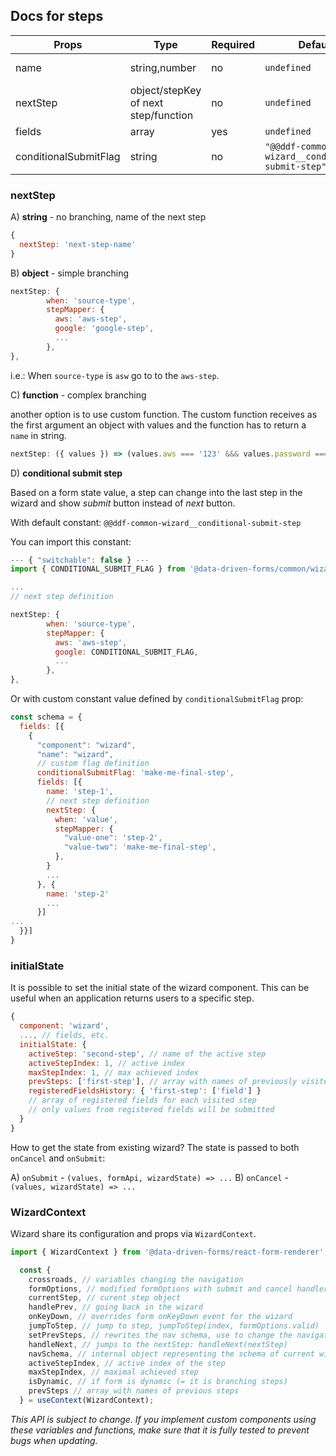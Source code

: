 ## Docs for steps

|Props|Type|Required|Default|Description|
|-----|----|--------|-------|-----------|
|name|string,number|no|`undefined`|Name of the step|
|nextStep|object/stepKey of next step/function|no|`undefined`|See below|
|fields|array|yes|`undefined`|As usual|
|conditionalSubmitFlag|string|no|`"@@ddf-common-wizard__conditional-submit-step"`|See below|

### nextStep

A) **string** - no branching, name of the next step

```jsx
{
  nextStep: 'next-step-name'
}
```

B) **object** - simple branching

```jsx
nextStep: {
        when: 'source-type',
        stepMapper: {
          aws: 'aws-step',
          google: 'google-step',
          ...
        },
},
```

i.e.: When `source-type` is `asw` go to to the `aws-step`.

C) **function** - complex branching

another option is to use custom function. The custom function receives as the first argument an object with values and the function has to return a `name` in string.

```jsx
nextStep: ({ values }) => (values.aws === '123' &&& values.password === 'secret') ? 'secretStep' : 'genericStep'
```

D) **conditional submit step**

Based on a form state value, a step can change into the last step in the wizard and show *submit* button instead of *next* button.

With default constant: `@@ddf-common-wizard__conditional-submit-step`

You can import this constant:

```jsx
--- { "switchable": false } ---
import { CONDITIONAL_SUBMIT_FLAG } from '@data-driven-forms/common/wizard';

...
// next step definition

nextStep: {
        when: 'source-type',
        stepMapper: {
          aws: 'aws-step',
          google: CONDITIONAL_SUBMIT_FLAG,
          ...
        },
},
```

Or with custom constant value defined by `conditionalSubmitFlag` prop:

```jsx
const schema = {
  fields: [{
    {
      "component": "wizard",
      "name": "wizard",
      // custom flag definition
      conditionalSubmitFlag: 'make-me-final-step',
      fields: [{
        name: 'step-1',
        // next step definition
        nextStep: {
          when: 'value',
          stepMapper: {
            "value-one": 'step-2',
            "value-two": 'make-me-final-step',
          },
        }
        ...
      }, {
        name: 'step-2'
        ...
      }]
...
  }}]
}
```

### initialState

It is possible to set the initial state of the wizard component. This can be useful when an application returns users to a specific step.

```jsx
{
  component: 'wizard',
  ..., // fields, etc.
  initialState: {
    activeStep: 'second-step', // name of the active step
    activeStepIndex: 1, // active index
    maxStepIndex: 1, // max achieved index
    prevSteps: ['first-step'], // array with names of previously visited steps
    registeredFieldsHistory: { 'first-step': ['field'] }
    // array of registered fields for each visited step
    // only values from registered fields will be submitted
  }
}
```

How to get the state from existing wizard? The state is passed to both `onCancel` and `onSubmit`:

A) `onSubmit` - `(values, formApi, wizardState) => ...`
B) `onCancel` - `(values, wizardState) => ...`

### WizardContext

Wizard share its configuration and props via `WizardContext`.

```jsx
import { WizardContext } from '@data-driven-forms/react-form-renderer';

  const {
    crossroads, // variables changing the navigation
    formOptions, // modified formOptions with submit and cancel handlers
    currentStep, // curent step object
    handlePrev, // going back in the wizard
    onKeyDown, // overrides form onKeyDown event for the wizard
    jumpToStep, // jump to step, jumpToStep(index, formOptions.valid)
    setPrevSteps, // rewrites the nav schema, use to change the navigation
    handleNext, // jumps to the nextStep: handleNext(nextStep)
    navSchema, // internal object representing the schema of current wizard flow
    activeStepIndex, // active index of the step
    maxStepIndex, // maximal achieved step
    isDynamic, // if form is dynamic (= it is branching steps)
    prevSteps // array with names of previous steps
  } = useContext(WizardContext);
```

*This API is subject to change. If you implement custom components using these variables and functions, make sure that it is fully tested to prevent bugs when updating.*
